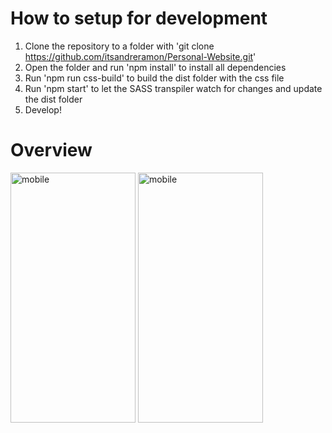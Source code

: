 # How to setup for development
1. Clone the repository to a folder with 'git clone https://github.com/itsandreramon/Personal-Website.git'
2. Open the folder and run 'npm install' to install all dependencies
3. Run 'npm run css-build' to build the dist folder with the css file
4. Run 'npm start' to let the SASS transpiler watch for changes and update the dist folder
5. Develop!

# Overview
<p float="left">
  <img src="https://i.imgur.com/GYnWKGW.png" width="200" height="400" title="mobile">
  <img src="https://i.imgur.com/fkr2ULP.png" width="200" height="400" title="mobile">
</p>
